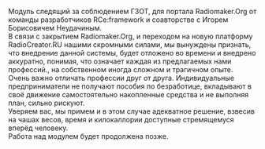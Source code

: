 Модуль следящий за соблюдением ГЗОТ, для портала Radiomaker.Org от команды разработчиков RCe:framework и соавторстве с Игорем Борисовичем Неудачиным.<br/>
В связи с закрытием Radiomaker.Org, и переходом на новую платформу RadioCreator.RU нашими скромными силами, мы вынуждены признать, что внедрение данной системы, будет отложено во времени и внедрено аккуратно, понимая, что означает каждая из предлагаемых нами профессий., на собственном иногда сложном и трагичном опыте.<br/> 
Очень важно отличать профессии друг от друга. Индивидуальные предприниматели не получают пособия по безработице, вкладывают в своё движение самостоятельно накопленные средства и не выполняя план, сильно рискуют.<br/> 
Уверяем вас, мы примем и в этом случае адекватное решение, взвесив на чашах весов, время и килокаллории доступные стремящемуся вперёд человеку.<br/>
Работа над модулем будет продолжена позже.
